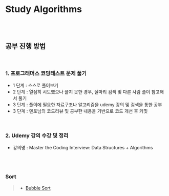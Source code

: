 <br>

# Study Algorithms

<br><br>

## **공부 진행 방법**

<br>

### **1. 프로그래머스 코딩테스트 문제 풀기**
- 1 단계 : 스스로 풀어보기
- 2 단계 : 열심히 시도했으나 풀지 못한 경우, 실마리 검색 및 다른 사람 풀이 참고해서 풀기 
- 3 단계 : 풀이에 필요한 자료구조나 알고리즘을 udemy 강의 및 검색을 통한 공부
- 3 단계 : 멘토님의 코드리뷰 및 공부한 내용을 기반으로 코드 개선 후 커밋

<br>

### **2. Udemy 강의 수강 및 정리**
- 강의명 : Master the Coding Interview: Data Structures + Algorithms

<br><br>
### **Sort**
> - [Bubble Sort](https://github.com/ypr821/Algorithm/blob/main/NOTE/BubbleSort.md)
